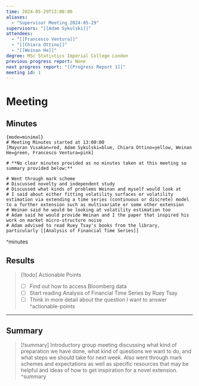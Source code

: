 ```yaml
---
time: 2024-05-29T13:00:00
aliases:
  - "Supervisor Meeting 2024-05-29"
supervisors: "[[Adam Sykulski]]"
attendees:
  - "[[Francesco Ventura]]"
  - "[[Chiara Ottino]]"
  - "[[Weinan He]]"
degree: MSc Statistics Imperial College London
previous progress report: None
next progress report: "[[Progress Report 1]]"
meeting id: 1
---
```

# Meeting

## Minutes

```chat
{mode=minimal}
# Meeting Minutes started at 13:00:00
[Mayuran Visakan=red, Adam Sykulski=blue, Chiara Ottino=yellow, Weinan He=green, Francesco Ventura=pink]

# **No clear minutes provided as no minutes taken at this meeting so summary provided below:**

# Went through mark scheme 
# Discussed novelty and independent study
# Discussed what kinds of problems Weinan and myself would look at
# I said about either fitting volatility surfaces or volatility estimation via extending a time series (continuous or discrete) model to a further extension such as multivariate or some other extension 
# Weinan said he would be looking at volatility estimation too 
# Adam said he would provide Weinan and I the paper that inspired his work on market micro-structure noise
# Adam advised to read Ruey Tsay's books from the library, particularly [[Analysis of Financial Time Series]]
```
^minutes

## Results

> [!todo] Actionable Points
> - [ ] Find out how to access Bloomberg data
> - [ ] Start reading Analysis of Financial Time Series by Ruey Tsay
> - [ ] Think in more detail about the question I want to answer
^actionable-points

---

## Summary

> [!summary]
> Introductory group meeting discussing what kind of preparation we have done, what kind of questions we want to do, and what steps we should take for next week. Also went through mark schemes and expectations as well as specific resources that may be helpful and ideas of how to get inspiration for a novel extension.
^summary
